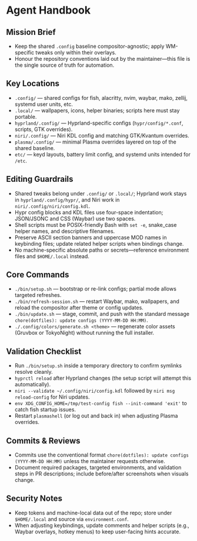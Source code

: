 # Agent Handbook

## Mission Brief
- Keep the shared `.config` baseline compositor-agnostic; apply WM-specific tweaks only within their overlays.
- Honour the repository conventions laid out by the maintainer—this file is the single source of truth for automation.

## Key Locations
- `.config/` — shared configs for fish, alacritty, nvim, waybar, mako, zellij, systemd user units, etc.
- `.local/` — wallpapers, icons, helper binaries; scripts here must stay portable.
- `hyprland/.config/` — Hyprland-specific configs (`hypr/config/*.conf`, scripts, GTK overrides).
- `niri/.config/` — Niri KDL config and matching GTK/Kvantum overrides.
- `plasma/.config/` — minimal Plasma overrides layered on top of the shared baseline.
- `etc/` — keyd layouts, battery limit config, and systemd units intended for `/etc`.

## Editing Guardrails
- Shared tweaks belong under `.config/` or `.local/`; Hyprland work stays in `hyprland/.config/hypr/`, and Niri work in `niri/.config/niri/config.kdl`.
- Hypr config blocks and KDL files use four-space indentation; JSON/JSONC and CSS (Waybar) use two spaces.
- Shell scripts must be POSIX-friendly Bash with `set -e`, snake_case helper names, and descriptive filenames.
- Preserve ASCII section banners and uppercase MOD names in keybinding files; update related helper scripts when bindings change.
- No machine-specific absolute paths or secrets—reference environment files and `$HOME/.local` instead.

## Core Commands
- `./bin/setup.sh` — bootstrap or re-link configs; partial mode allows targeted refreshes.
- `./bin/refresh-session.sh` — restart Waybar, mako, wallpapers, and reload the compositor after theme or config updates.
- `./bin/update.sh` — stage, commit, and push with the standard message `chore(dotfiles): update configs (YYYY-MM-DD HH:MM)`.
- `./.config/colors/generate.sh <theme>` — regenerate color assets (Gruvbox or TokyoNight) without running the full installer.

## Validation Checklist
- Run `./bin/setup.sh` inside a temporary directory to confirm symlinks resolve cleanly.
- `hyprctl reload` after Hyprland changes (the setup script will attempt this automatically).
- `niri --validate ~/.config/niri/config.kdl` followed by `niri msg reload-config` for Niri updates.
- `env XDG_CONFIG_HOME=/tmp/test-config fish --init-command 'exit'` to catch fish startup issues.
- Restart `plasmashell` (or log out and back in) when adjusting Plasma overrides.

## Commits & Reviews
- Commits use the conventional format `chore(dotfiles): update configs (YYYY-MM-DD HH:MM)` unless the maintainer requests otherwise.
- Document required packages, targeted environments, and validation steps in PR descriptions; include before/after screenshots when visuals change.

## Security Notes
- Keep tokens and machine-local data out of the repo; store under `$HOME/.local` and source via `environment.conf`.
- When adjusting keybindings, update comments and helper scripts (e.g., Waybar overlays, hotkey menus) to keep user-facing hints accurate.
